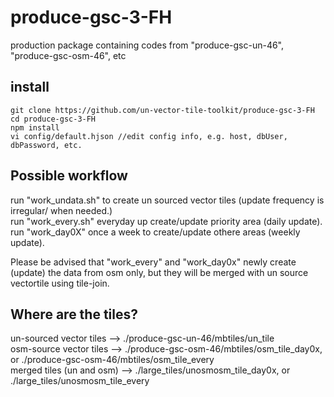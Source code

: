 # produce-gsc-3-FH
production package containing codes from "produce-gsc-un-46", "produce-gsc-osm-46", etc


## install
```console
git clone https://github.com/un-vector-tile-toolkit/produce-gsc-3-FH
cd produce-gsc-3-FH
npm install
vi config/default.hjson //edit config info, e.g. host, dbUser, dbPassword, etc.
```

## Possible workflow
run "work_undata.sh" to create un sourced vector tiles (update frequency is irregular/ when needed.)  
run "work_every.sh" everyday up create/update priority area (daily update).  
run "work_day0X" once a week to create/update othere areas (weekly update).     

Please be advised that "work_every" and "work_day0x" newly create (update) the data from osm only, but they will be merged with un source vectortile using tile-join.  

## Where are the tiles?
un-sourced vector tiles --> ./produce-gsc-un-46/mbtiles/un_tile  
osm-source vector tiles --> ./produce-gsc-osm-46/mbtiles/osm_tile_day0x, or ./produce-gsc-osm-46/mbtiles/osm_tile_every  
merged tiles (un and osm) --> ./large_tiles/unosmosm_tile_day0x, or ./large_tiles/unosmosm_tile_every  
